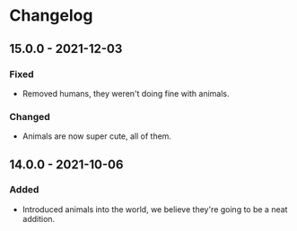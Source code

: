 # Changelog

## 15.0.0 - 2021-12-03

### Fixed

* Removed humans, they weren't doing fine with animals.

### Changed

* Animals are now super cute, all of them.

## 14.0.0 - 2021-10-06

### Added

* Introduced animals into the world, we believe they're going to be a neat addition.



